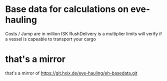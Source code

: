 # Base data for calculations on eve-hauling

Costs / Jump are in million ISK
RushDelivery is a multiplier
limits will verify if a vessel is capeable to transport your cargo

# that's a mirror
that's a mirror of https://git.hxix.de/eve-hauling/eh-basedata.git
